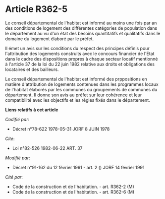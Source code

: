 # Article R362-5

Le conseil départemental de l'habitat est informé au moins une fois par an des conditions de logement des différentes
catégories de population dans le département au vu d'un état des besoins quantitatifs et qualitatifs dans le domaine du
logement élaboré par le préfet.

Il émet un avis sur les conditions du respect des principes définis pour l'attribution des logements construits avec le
concours financier de l'Etat dans le cadre des dispositions propres à chaque secteur locatif mentionné à l'article 37 de la
loi du 22 juin 1982 relative aux droits et obligations des locataires et des bailleurs.

Le conseil départemental de l'habitat est informé des prppositions en matière d'attribution de logements contenues dans les
programmes locaux de l'habitat élaborés par les communes ou groupements de communes du département. Il donne son avis au
préfet sur leur cohérence et leur compatibilité avec les objectifs et les règles fixés dans le département.

**Liens relatifs à cet article**

_Codifié par_:

  - Décret n°78-622 1978-05-31 JORF 8 JUIN 1978

_Cite_:

  - Loi n°82-526 1982-06-22 ART. 37

_Modifié par_:

  - Décret n°91-162 du 12 février 1991 - art. 2 () JORF 14 février 1991

_Cité par_:

  - Code de la construction et de l'habitation. - art. R362-2 (M)
  - Code de la construction et de l'habitation. - art. R362-6 (M)
